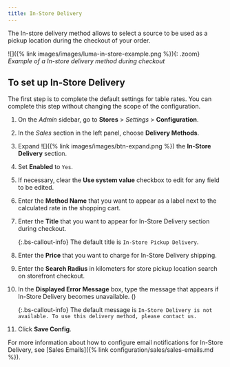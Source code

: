 ```yaml
---
title: In-Store Delivery
---
```


The In-store delivery method allows to select a source to be used as a pickup location during the checkout of your order.

![]({% link images/images/luma-in-store-example.png %}){: .zoom}
_Example of a In-store delivery method during checkout_

## To set up In-Store Delivery

The first step is to complete the default settings for table rates. You can complete this step without changing the scope of the configuration.

1. On the _Admin_ sidebar, go to **Stores** > _Settings_ > **Configuration**.

1. In the _Sales_ section in the left panel, choose **Delivery Methods**.

1. Expand ![]({% link images/images/btn-expand.png %}) the **In-Store Delivery** section.

1. Set **Enabled** to `Yes`.

1. If necessary, clear the **Use system value** checkbox to edit for any field to be edited.

1. Enter the **Method Name** that you want to appear as a label next to the calculated rate in the shopping cart.

1. Enter the **Title** that you want to appear for In-Store Delivery section during checkout.

    {:.bs-callout-info}
    The default title is `In-Store Pickup Delivery`.

1. Enter the **Price** that you want to charge for In-Store Delivery shipping.

1. Enter the **Search Radius** in kilometers for store pickup location search on storefront checkout.

1. In the **Displayed Error Message** box, type the message that appears if In-Store Delivery becomes unavailable. ()

    {:.bs-callout-info}
    The default message is `In-Store Delivery is not available. To use this delivery method, please contact us.`

1. Click **Save Config**.

For more information about how to configure email notifications for In-Store Delivery, see [Sales Emails]({% link configuration/sales/sales-emails.md %}).


